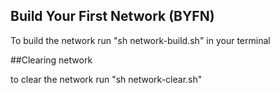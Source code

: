 ## Build Your First Network (BYFN)


To build the network run "sh network-build.sh" in your terminal

##Clearing network 

to clear the network run "sh network-clear.sh" 
